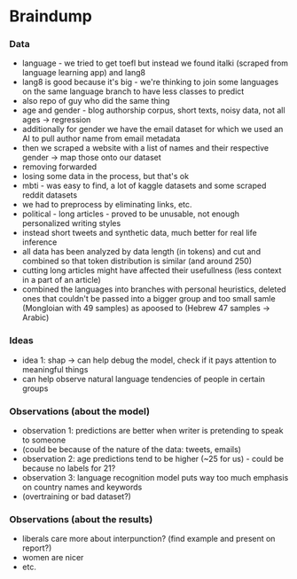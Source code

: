 # Braindump

### Data
- language - we tried to get toefl but instead we found italki (scraped from language learning app) and lang8
- lang8 is good because it's big - we're thinking to join some languages on the same language branch to have less classes to predict
- also repo of guy who did the same thing
- age and gender - blog authorship corpus, short texts, noisy data, not all ages -> regression
- additionally for gender we have the email dataset for which we used an AI to pull author name from email metadata
- then we scraped a website with a list of names and their respective gender -> map those onto our dataset
- removing forwarded
- losing some data in the process, but that's ok
- mbti - was easy to find, a lot of kaggle datasets and some scraped reddit datasets
- we had to preprocess by eliminating links, etc.
- political - long articles - proved to be unusable, not enough personalized writing styles
- instead short tweets and synthetic data, much better for real life inference
- all data has been analyzed by data length (in tokens) and cut and combined so that token distribution is similar (and around 250)
- cutting long articles might have affected their usefullness (less context in a part of an article)
- combined the languages into branches with personal heuristics, deleted ones that couldn't be passed into a bigger group and too small samle (Mongloian with 49 samples) as apoosed to (Hebrew 47 samples -> Arabic)

### Ideas
- idea 1: shap -> can help debug the model, check if it pays attention to meaningful things
- can help observe natural language tendencies of people in certain groups

### Observations (about the model)
- observation 1: predictions are better when writer is pretending to speak to someone
- (could be because of the nature of the data: tweets, emails)
- observation 2: age predictions tend to be higher (~25 for us) - could be because no labels for 21?
- observation 3: language recognition model puts way too much emphasis on country names and keywords
- (overtraining or bad dataset?)

### Observations (about the results)
- liberals care more about interpunction? (find example and present on report?)
- women are nicer
- etc.